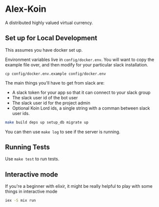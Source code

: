 # Alex-Koin

A distributed highly valued virtual currency.

## Set up for Local Development

This assumes you have docker set up.

Environment variables live in `config/docker.env`. You will want to copy the example file over, and then modify for your particular slack installation.

```
cp config/docker.env.example config/docker.env
```

The main things you'll have to get from slack are:

* A slack token for your app so that it can connect to your slack group
* The slack user id of the bot user
* The slack user id for the project admin
* Optional Koin Lord ids, a single string with a comman between slack user ids.

```sh
make build deps up setup_db migrate up
```

You can then use `make log` to see if the server is running.

## Running Tests

Use `make test` to run tests.

## Interactive mode

If you're a beginner with elixir, it might be really helpful to play with some things in interactive mode

```sh
iex -S mix run
```
